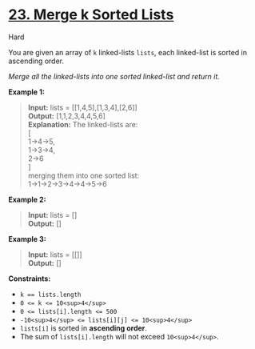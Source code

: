 # [23\. Merge k Sorted Lists](https://leetcode.com/problems/merge-k-sorted-lists/)

Hard

You are given an array of `k` linked-lists `lists`, each linked-list is sorted in ascending order.

_Merge all the linked-lists into one sorted linked-list and return it._

**Example 1:**

> **Input:** lists = \[\[1,4,5\],\[1,3,4\],\[2,6\]\]  
> **Output:** \[1,1,2,3,4,4,5,6\]  
> **Explanation:** The linked-lists are:  
> \[  
>  1->4->5,  
>  1->3->4,  
>  2->6  
> \]  
> merging them into one sorted list:  
> 1->1->2->3->4->4->5->6

**Example 2:**

> **Input:** lists = \[\]  
> **Output:** \[\]

**Example 3:**

> **Input:** lists = \[\[\]\]  
> **Output:** \[\]

**Constraints:**

- `k == lists.length`
- `0 <= k <= 10<sup>4</sup>`
- `0 <= lists[i].length <= 500`
- `-10<sup>4</sup> <= lists[i][j] <= 10<sup>4</sup>`
- `lists[i]` is sorted in **ascending order**.
- The sum of `lists[i].length` will not exceed `10<sup>4</sup>`.
